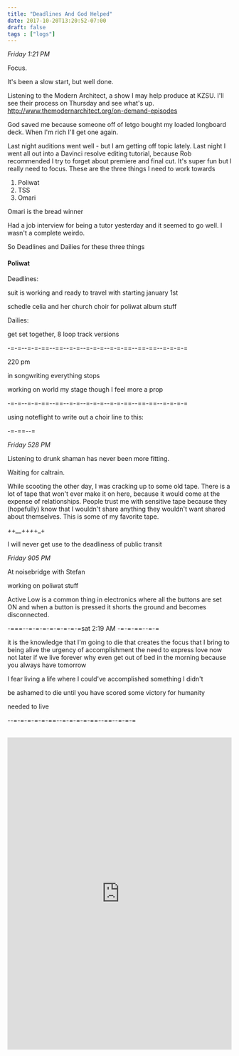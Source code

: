 ```yaml
---
title: "Deadlines And God Helped"
date: 2017-10-20T13:20:52-07:00
draft: false
tags : ["logs"]
---
```


*Friday 1:21 PM*

Focus.

It's been a slow start, but well done.

Listening to the Modern Architect, a show I may help produce at KZSU. I'll see their process on Thursday and see what's up.
http://www.themodernarchitect.org/on-demand-episodes

God saved me because someone off of letgo bought my loaded longboard deck. When I'm rich I'll get one again.

Last night auditions went well - but I am getting off topic lately. Last night I went all out into a Davinci resolve editing tutorial, because Rob recommended I try to forget about premiere and final cut. It's super fun but I really need to focus. These are the three things I need to work towards

1. Poliwat
2. TSS
3. Omari

Omari is the bread winner

Had a job interview for being a tutor yesterday and it seemed to go well. I wasn't a complete weirdo.

So Deadlines and Dailies for these three things


#### Poliwat
Deadlines:

suit is working and ready to travel with starting january 1st

schedle celia and her church choir for poliwat album stuff


Dailies:

get set together, 8 loop track versions


-=-=--=-=-==--==--=-=--=-=-=--=-=-==--==-==--=-=-=-=

220 pm

in songwriting everything stops


working on world my stage though I feel more a prop

-=-=--=-=-==--==--=-=--=-=-=--=-=-==--==-==--=-=-=-=

using noteflight to write out a choir line to this:


-=-==--=

*Friday 528 PM*

Listening to drunk shaman has never been more fitting.

Waiting for caltrain.

While scooting the other day, I was cracking up to some old tape. There is a lot of tape that won't ever make it on here, because it would come at the expense of relationships. People trust me with sensitive tape because they (hopefully) know that I wouldn't share anything they wouldn't want shared about themselves. This is some of my favorite tape.   

_++__+_+_+_+_+



I will never get use to the deadliness of public transit


*Friday 905 PM*

At noisebridge with Stefan

working on poliwat stuff

Active Low is a common thing in electronics
where all the buttons are set ON and when a button is pressed it shorts the ground and becomes disconnected.


-===--=-=-=-=-=-=-=-=sat 2:19 AM -=-=-==--=-=

it is the knowledge that I'm going to die
that creates the focus
that I bring to being alive
the urgency of accomplishment
the need to express love
now
not later
if we live forever
why even get out of bed in the morning
because you always have tomorrow


I fear living a life
where I could've accomplished
something I didn't


be ashamed to die
until you have scored some victory for humanity


needed to live


--=-=-=-=-=-==--=-=-=-=-==--==--=-=-=


##  

<iframe width="100%" height="700" scrolling="no" frameborder="no" src="https://w.soundcloud.com/player/?url=https%3A//api.soundcloud.com/tracks/348799588%3Fsecret_token%3Ds-NKYZ0&amp;color=%23ff5500&amp;auto_play=false&amp;hide_related=false&amp;show_comments=true&amp;show_user=true&amp;show_reposts=false&amp;show_teaser=true&amp;visual=true"></iframe>
